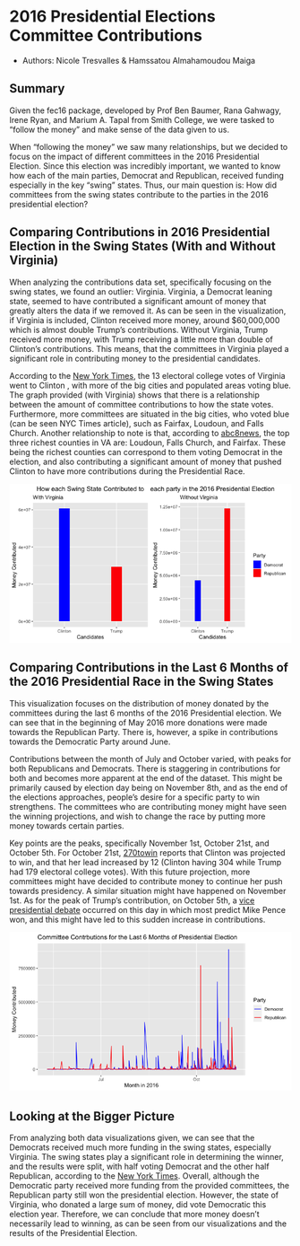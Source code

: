 2016 Presidential Elections Committee Contributions
================

-   Authors: Nicole Tresvalles & Hamssatou Almahamoudou Maiga

## Summary

Given the fec16 package, developed by Prof Ben Baumer, Rana Gahwagy,
Irene Ryan, and Marium A. Tapal from Smith College, we were tasked to
“follow the money” and make sense of the data given to us.

When “following the money” we saw many relationships, but we decided to
focus on the impact of different committees in the 2016 Presidential
Election. Since this election was incredibly important, we wanted to
know how each of the main parties, Democrat and Republican, received
funding especially in the key “swing” states. Thus, our main question
is: How did committees from the swing states contribute to the parties
in the 2016 presidential election?

## Comparing Contributions in 2016 Presidential Election in the Swing States (With and Without Virginia)

When analyzing the contributions data set, specifically focusing on the
swing states, we found an outlier: Virginia. Virginia, a Democrat
leaning state, seemed to have contributed a significant amount of money
that greatly alters the data if we removed it. As can be seen in the
visualization, if Virginia is included, Clinton received more money,
around $60,000,000 which is almost double Trump’s contributions. Without
Virginia, Trump received more money, with Trump receiving a little more
than double of Clinton’s contributions. This means, that the committees
in Virginia played a significant role in contributing money to the
presidential candidates.

According to the [New York
Times](https://www.nytimes.com/elections/2016/results/virginia), the 13
electoral college votes of Virginia went to Clinton , with more of the
big cities and populated areas voting blue. The graph provided (with
Virginia) shows that there is a relationship between the amount of
committee contributions to how the state votes. Furthermore, more
committees are situated in the big cities, who voted blue (can be seen
NYC Times article), such as Fairfax, Loudoun, and Falls Church. Another
relationship to note is that, according to
[abc8news](https://www.wric.com/news/virginia-news/list-these-are-the-counties-in-virginia-with-the-highest-median-income-chesterfield-powhatan-hanover-goochland-crack-top-25/),
the top three richest counties in VA are: Loudoun, Falls Church, and
Fairfax. These being the richest counties can correspond to them voting
Democrat in the election, and also contributing a significant amount of
money that pushed Clinton to have more contributions during the
Presidential Race.

![](2016-presidential-elections-contributions_files/figure-gfm/unnamed-chunk-6-1.png)<!-- -->

## Comparing Contributions in the Last 6 Months of the 2016 Presidential Race in the Swing States

This visualization focuses on the distribution of money donated by the
committees during the last 6 months of the 2016 Presidential election.
We can see that in the beginning of May 2016 more donations were made
towards the Republican Party. There is, however, a spike in
contributions towards the Democratic Party around June.

Contributions between the month of July and October varied, with peaks
for both Republicans and Democrats. There is staggering in contributions
for both and becomes more apparent at the end of the dataset. This might
be primarily caused by election day being on November 8th, and as the
end of the elections approaches, people’s desire for a specific party to
win strengthens. The committees who are contributing money might have
seen the winning projections, and wish to change the race by putting
more money towards certain parties.

Key points are the peaks, specifically November 1st, October 21st, and
October 5th. For October 21st,
[270towin](https://www.270towin.com/news/2016/10/21/electoral-college-projections-as-of-october-21st_399.html)
reports that Clinton was projected to win, and that her lead increased
by 12 (Clinton having 304 while Trump had 179 electoral college votes).
With this future projection, more committees might have decided to
contribute money to continue her push towards presidency. A similar
situation might have happened on November 1st. As for the peak of
Trump’s contribution, on October 5th, a [vice presidential
debate](https://www.cnn.com/2016/10/05/opinions/pence-kaine-debate-reaction-roundup/index.html)
occurred on this day in which most predict Mike Pence won, and this
might have led to this sudden increase in contributions.

![](2016-presidential-elections-contributions_files/figure-gfm/unnamed-chunk-8-1.png)<!-- -->

## Looking at the Bigger Picture

From analyzing both data visualizations given, we can see that the
Democrats received much more funding in the swing states, especially
Virginia. The swing states play a significant role in determining the
winner, and the results were split, with half voting Democrat and the
other half Republican, according to the [New York
Times](https://www.nytimes.com/elections/2016/results/president).
Overall, although the Democratic party received more funding from the
provided committees, the Republican party still won the presidential
election. However, the state of Virginia, who donated a large sum of
money, did vote Democratic this election year. Therefore, we can
conclude that more money doesn’t necessarily lead to winning, as can be
seen from our visualizations and the results of the Presidential
Election.
